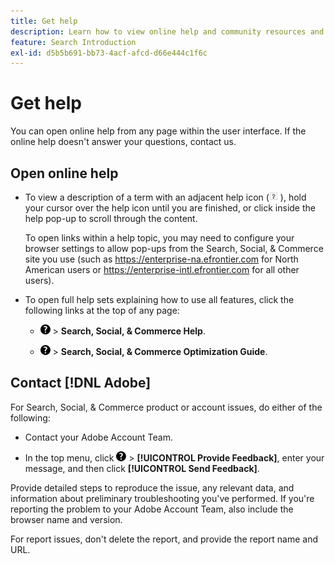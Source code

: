 ```yaml
---
title: Get help
description: Learn how to view online help and community resources and how to get technical support.
feature: Search Introduction
exl-id: d5b5b691-bb73-4acf-afcd-d66e444c1f6c
---
```

# Get help

You can open online help from any page within the user interface. If the online help doesn't answer your questions, contact us.

## Open online help

* To view a description of a term with an adjacent help icon (![Help icon](/help/search-social-commerce/assets/help-field.png "Help icon") ), hold your cursor over the help icon until you are finished, or click inside the help pop-up to scroll through the content.

  To open links within a help topic, you may need to configure your browser settings to allow pop-ups from the Search, Social, & Commerce site you use (such as https://enterprise-na.efrontier.com for North American users or https://enterprise-intl.efrontier.com for all other users).

* To open full help sets explaining how to use all features, click the following links at the top of any page:

  * ![Help](/help/search-social-commerce/assets/help-main-menu.png "Help") > **Search, Social, & Commerce Help**.

  * ![Help](/help/search-social-commerce/assets/help-main-menu.png "Help") > **Search, Social, & Commerce Optimization Guide**.

<!--
## Ask the Adobe Advertising community

Look for answers to your questions in the [Adobe Advertising community forums](https://experienceleaguecommunities.adobe.com/t5/adobe-advertising/ct-p/adobe-advertising-cloud-community).
-->

## Contact [!DNL Adobe]

For Search, Social, & Commerce product or account issues, do either of the following:

* Contact your Adobe Account Team.

* In the top menu, click ![Help](/help/search-social-commerce/assets/help-main-menu.png "Help") > **[!UICONTROL Provide Feedback]**, enter your message, and then click **[!UICONTROL Send Feedback]**.

Provide detailed steps to reproduce the issue, any relevant data, and information about preliminary troubleshooting you've performed. If you're reporting the problem to your Adobe Account Team, also include the browser name and version.

For report issues, don't delete the report, and provide the report name and URL.
